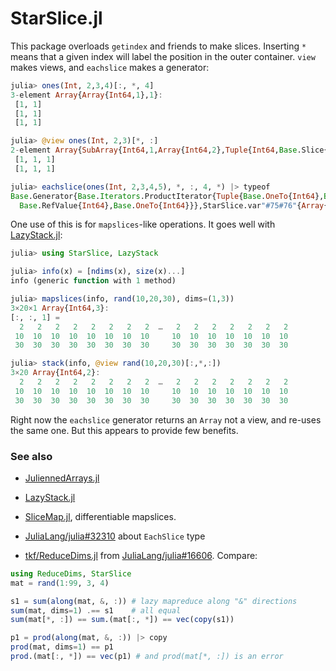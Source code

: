 # StarSlice.jl

This package overloads `getindex` and friends to make slices. 
Inserting `*` means that a given index will label the position in the outer container.
`view` makes views, and `eachslice` makes a generator:

```julia
julia> ones(Int, 2,3,4)[:, *, 4]
3-element Array{Array{Int64,1},1}:
 [1, 1]
 [1, 1]
 [1, 1]

julia> @view ones(Int, 2,3)[*, :]
2-element Array{SubArray{Int64,1,Array{Int64,2},Tuple{Int64,Base.Slice{Base.OneTo{Int64}}},true},1}:
 [1, 1, 1]
 [1, 1, 1]

julia> eachslice(ones(Int, 2,3,4,5), *, :, 4, *) |> typeof
Base.Generator{Base.Iterators.ProductIterator{Tuple{Base.OneTo{Int64},Base.RefValue{Colon},
  Base.RefValue{Int64},Base.OneTo{Int64}}},StarSlice.var"#75#76"{Array{Int64,4}}}
```

One use of this is for `mapslices`-like operations. It goes well with [LazyStack.jl](https://github.com/mcabbott/LazyStack.jl):

```julia
julia> using StarSlice, LazyStack

julia> info(x) = [ndims(x), size(x)...]
info (generic function with 1 method)

julia> mapslices(info, rand(10,20,30), dims=(1,3))
3×20×1 Array{Int64,3}:
[:, :, 1] =
  2   2   2   2   2   2   2   2  …   2   2   2   2   2   2   2
 10  10  10  10  10  10  10  10     10  10  10  10  10  10  10
 30  30  30  30  30  30  30  30     30  30  30  30  30  30  30

julia> stack(info, @view rand(10,20,30)[:,*,:])
3×20 Array{Int64,2}:
  2   2   2   2   2   2   2   2  …   2   2   2   2   2   2   2
 10  10  10  10  10  10  10  10     10  10  10  10  10  10  10
 30  30  30  30  30  30  30  30     30  30  30  30  30  30  30
```

Right now the `eachslice` generator returns an `Array` not a view, and re-uses the same one. But this appears to provide few benefits. 

### See also

* [JuliennedArrays.jl](https://github.com/bramtayl/JuliennedArrays.jl)

* [LazyStack.jl](https://github.com/mcabbott/LazyStack.jl)

* [SliceMap.jl](https://github.com/mcabbott/SliceMap.jl), differentiable mapslices.

* [JuliaLang/julia#32310](https://github.com/JuliaLang/julia/pull/32310) about `EachSlice` type

* [tkf/ReduceDims.jl](https://github.com/tkf/ReduceDims.jl) from [JuliaLang/julia#16606](https://github.com/JuliaLang/julia/issues/16606). Compare:

```julia
using ReduceDims, StarSlice
mat = rand(1:99, 3, 4)

s1 = sum(along(mat, &, :)) # lazy mapreduce along "&" directions
sum(mat, dims=1) .== s1    # all equal
sum(mat[*, :]) == sum.(mat[:, *]) == vec(copy(s1))

p1 = prod(along(mat, &, :)) |> copy
prod(mat, dims=1) == p1
prod.(mat[:, *]) == vec(p1) # and prod(mat[*, :]) is an error
```
